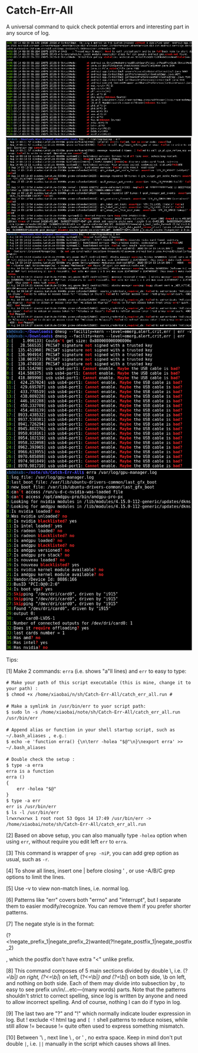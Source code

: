 # Catch-Err-All
 A universal command to quick check potential errors and interesting part in any source of log.

 ![Android](/sample_output1_android.png?raw=true "Sample output (Android)")
 ![Syslog](/sample_output2_syslog.png?raw=true "Sample output (syslog 1)")
 ![syslog2](/sample_output3_syslog.png?raw=true "Sample output (syslog 2)")
 ![dmesg](/sample_output4_dmesg.png?raw=true "Sample output (dmesg)")
 ![gpu](/sample_output5_gpu.png?raw=true "Sample output (gpu)")


Tips:

[1] Make 2 commands: `erra` (i.e. shows "a"ll lines) and `err` to easy to type:

    # Make your path of this script executable (this is mine, change it to your path) :
    $ chmod +x /home/xiaobai/n/sh/Catch-Err-All/catch_err_all.run #
    
    # Make a symlink in /usr/bin/err to yuor script path:
    $ sudo ln -s /home/xiaobai/note/sh/Catch-Err-All/catch_err_all.run /usr/bin/err 
    
    # Append alias or function in your shell startup script, such as ~/.bash_aliases , e.g.:
    $ echo -e 'function erra() {\n\terr -holea "$@"\n}\nexport erra' >> ~/.bash_aliases
    
    # Double check the setup :
    $ type -a erra
    erra is a function                                                                                                                                    
    erra ()                                                                                                                                               
    { 
        err -holea "$@"
    }
    $ type -a err
    err is /usr/bin/err
    $ ls -l /usr/bin/err
    lrwxrwxrwx 1 root root 53 Ogos 14 17:49 /usr/bin/err -> /home/xiaobai/note/sh/Catch-Err-All/catch_err_all.run

[2] Based on above setup, you can also manually type `-holea` option when using `err`, without require you edit left `err` to `erra`.

[3] This command is wrapper of `grep -niP`, you can add grep option as usual, such as `-r`.

[4] To show all lines, insert one | before closing ' , or use -A/B/C grep options to limit the lines.

[5] Use -v to view non-match lines, i.e. normal log.

[6] Patterns like "err" covers both "errno" and "interrupt", but I separate them to easier modify/recognize. You can remove them if you prefer shorter patterns.

[7] The negate style is in the format:

(?<!negate_prefix_1|negate_prefix_2)wanted(?!negate_postfix_1|negate_postfix_2)

, which the postfix don't have extra "<" unlike prefix.

[8] This command composes of 5 main sections divided by double \\, i.e. (?=\b|_) on right, (?<=\b|_) on left, (?<=\b|_) and (?=\b|_) on both side, \b on left, and nothing on both side. Each of them may divide into subsection by \, to easy to see prefix un/in/...etc—(many words) parts. Note that the patterns shouldn't strict to correct spelling, since log is written by anyone and need to allow incorrect spelling. And of course, nothing I can do if typo in log.

[9] The last two are "?" and "!" which normally indicate louder expression in log. But ! exclude <! html tag and `[ !` shell patterns to reduce noises, while still allow != because != quite often used to express something mismatch.

[10] Between '\ , next line \ , or ' , no extra space. Keep in mind don't put double `|`, i.e. `||` manually in the script which causes shows all lines.

